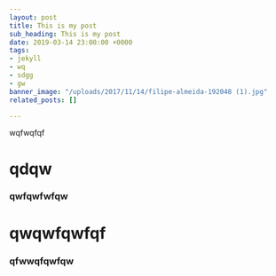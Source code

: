 ```yaml
---
layout: post
title: This is my post
sub_heading: This is my post
date: 2019-03-14 23:00:00 +0000
tags:
- jekyll
- wq
- sdgg
- gw
banner_image: "/uploads/2017/11/14/filipe-almeida-192048 (1).jpg"
related_posts: []

---
```

wqfwqfqf

# qdqw

### qwfqwfwfqw

# qwqwfqwfqf

### qfwwqfqwfqw